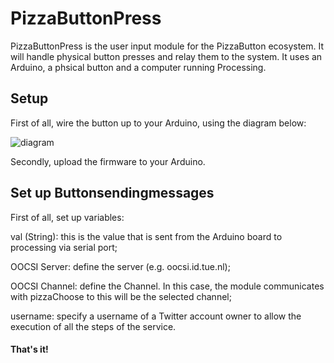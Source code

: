 # PizzaButtonPress
PizzaButtonPress is the user input module for the PizzaButton ecosystem. It will handle physical button presses and relay them to the system. It uses an Arduino, a phsical button and a computer running Processing.

## Setup
First of all, wire the button up to your Arduino, using the diagram below:

![diagram](http://i.imgur.com/C4rgo94.jpg)

Secondly, upload the firmware to your Arduino.

## Set up Buttonsendingmessages 

First of all, set up variables:

val (String): this is the value that is sent from the Arduino board to processing via serial port;

OOCSI Server: define the server (e.g. oocsi.id.tue.nl);

OOCSI Channel: define the Channel. In this case, the module communicates with pizzaChoose to this will be the selected channel;

username: specify a username of a Twitter account owner to allow the execution of all the steps of the service.

#### That's it!

